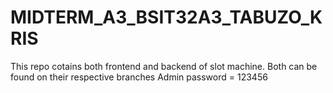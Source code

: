 # MIDTERM_A3_BSIT32A3_TABUZO_KRIS

This repo cotains both frontend and backend of slot machine. Both can be found on their respective branches
Admin password = 123456
